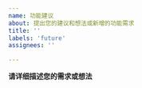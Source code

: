 ```yaml
---
name: 功能建议
about: 提出您的建议和想法或新增的功能需求
title: ''
labels: 'future'
assignees: ''

---
```


**请详细描述您的需求或想法**
